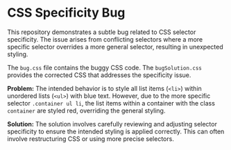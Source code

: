 # CSS Specificity Bug

This repository demonstrates a subtle bug related to CSS selector specificity.  The issue arises from conflicting selectors where a more specific selector overrides a more general selector, resulting in unexpected styling.

The `bug.css` file contains the buggy CSS code. The `bugSolution.css` provides the corrected CSS that addresses the specificity issue.

**Problem:**
The intended behavior is to style all list items (`<li>`) within unordered lists (`<ul>`) with blue text. However, due to the more specific selector `.container ul li`, the list items within a container with the class `container` are styled red, overriding the general styling.

**Solution:**
The solution involves carefully reviewing and adjusting selector specificity to ensure the intended styling is applied correctly.  This can often involve restructuring CSS or using more precise selectors.